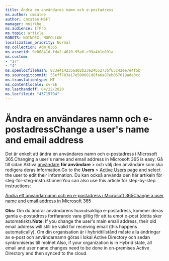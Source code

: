 ```yaml
---
title: Ändra en användares namn och e-postadress
ms.author: cmcatee
author: cmcatee-MSFT
manager: mnirkhe
ms.audience: ITPro
ms.topic: article
ROBOTS: NOINDEX, NOFOLLOW
localization_priority: Normal
ms.collection: Adm_O365
ms.assetid: 9e00841d-fda2-4610-95a6-c99a4b1e891a
ms.custom:
- "17"
- "4"
ms.openlocfilehash: 833e4142356a02b23e2465273bf63c42ee7e4f5b
ms.sourcegitcommit: 55eff703a17e500681d8fa6a87eb067019ade3cc
ms.translationtype: MT
ms.contentlocale: sv-SE
ms.lasthandoff: 04/22/2020
ms.locfileid: "43715794"
---
```

# <a name="change-a-users-name-and-email-address"></a><span data-ttu-id="7b2e0-102">Ändra en användares namn och e-postadress</span><span class="sxs-lookup"><span data-stu-id="7b2e0-102">Change a user's name and email address</span></span>

<span data-ttu-id="7b2e0-103">Det är enkelt att ändra en användares namn och e-postadress i Microsoft 365.</span><span class="sxs-lookup"><span data-stu-id="7b2e0-103">Changing a user's name and email address in Microsoft 365 is easy.</span></span> <span data-ttu-id="7b2e0-104">Gå till sidan Aktiva [användare](https://go.microsoft.com/fwlink/p/?linkid=834822) **för användare** \> och välj den användare som ska redigera deras information.</span><span class="sxs-lookup"><span data-stu-id="7b2e0-104">Go to the **Users** \> [Active Users](https://go.microsoft.com/fwlink/p/?linkid=834822) page and select the user to edit their information.</span></span> <span data-ttu-id="7b2e0-105">Du kan också använda den här artikeln för steg-för-steg-instruktioner:</span><span class="sxs-lookup"><span data-stu-id="7b2e0-105">You can also use this article for step-by-step instructions:</span></span>
  
[<span data-ttu-id="7b2e0-106">Ändra ett användarnamn och en e-postadress i Microsoft 365</span><span class="sxs-lookup"><span data-stu-id="7b2e0-106">Change a user name and email address in Microsoft 365</span></span>](https://docs.microsoft.com/office365/admin/add-users/change-a-user-name-and-email-address)
  
 <span data-ttu-id="7b2e0-107">**Obs:** Om du ändrar användarens huvudsakliga e-postadress, kommer deras gamla e-postadress fortfarande vara giltig för att ta emot e-post (detta sker automatiskt).</span><span class="sxs-lookup"><span data-stu-id="7b2e0-107">**Note**: If you change the user's main email address, their old email address will still be valid for receiving email (this happens automatically).</span></span> <span data-ttu-id="7b2e0-108">Om din organisation är i hybridtillstånd måste alla ändringar av e-post och användarnamn göras i lokal Active Directory och sedan synkroniseras till molnet.</span><span class="sxs-lookup"><span data-stu-id="7b2e0-108">Also, if your organization is in Hybrid state, all email and user name changes need to be done in on-premises Active Directory and then synced to the cloud.</span></span>